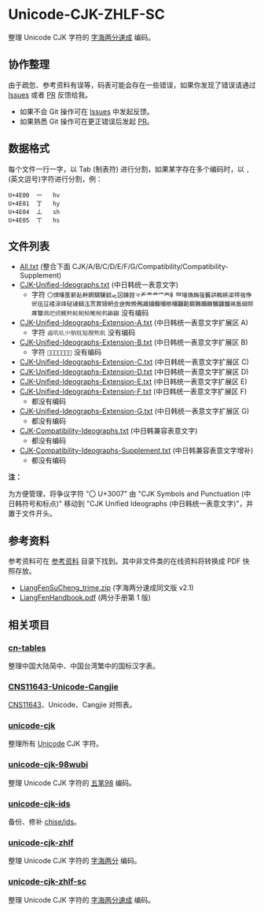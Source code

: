 # Unicode-CJK-ZHLF-SC

整理 Unicode CJK 字符的 [字海两分速成] 编码。

[字海两分速成]: http://cheonhyeong.com/Simplified/download.html

## 协作整理

由于疏忽、参考资料有误等，码表可能会存在一些错误，如果你发现了错误请通过
[Issues] 或者 [PR] 反馈给我。

+ 如果不会 Git 操作可在 [Issues] 中发起反馈。
+ 如果熟悉 Git 操作可在更正错误后发起 [PR]。

[Issues]: https://github.com/kitty-panics/unicode-cjk-zhlf-sc/issues
[PR]: https://github.com/kitty-panics/unicode-cjk-zhlf-sc/pulls

## 数据格式

每个文件一行一字，以 Tab (制表符) 进行分割，如果某字存在多个编码时，以
`,` (英文逗号)字符进行分割，例：

```Text
U+4E00	一	hv
U+4E01	丁	hy
U+4E04	丄	sh
U+4E05	丅	hs
```

## 文件列表

+ [All.txt] (整合下面 CJK/A/B/C/D/E/F/G/Compatibility/Compatibility-Supplement)
+ [CJK-Unified-Ideographs.txt] (中日韩统一表意文字)
    + 字符 `〇龦龧龨龩龪龫龬龭龮龯龰龱龲龳龴龵龶龷龸龹龺龻龼龽龾龿鿀鿁鿂鿃鿄鿅鿆鿇鿈鿉鿊鿋鿌鿍鿎鿏鿐鿑鿒鿓鿔鿕鿖鿗鿘鿙鿚鿛鿜鿝鿞鿟鿠鿡鿢鿣鿤鿥鿦鿧鿨鿩鿪鿫鿬鿭鿮鿯鿰鿱鿲鿳鿴鿵鿶鿷鿸鿹鿺鿻鿼` 没有编码
+ [CJK-Unified-Ideographs-Extension-A.txt] (中日韩统一表意文字扩展区 A)
    + 字符 `䶶䶷䶸䶹䶺䶻䶼䶽䶾䶿` 没有编码
+ [CJK-Unified-Ideographs-Extension-B.txt] (中日韩统一表意文字扩展区 B)
    + 字符 `𪛗𪛘𪛙𪛚𪛛𪛜𪛝` 没有编码
+ [CJK-Unified-Ideographs-Extension-C.txt] (中日韩统一表意文字扩展区 C)
+ [CJK-Unified-Ideographs-Extension-D.txt] (中日韩统一表意文字扩展区 D)
+ [CJK-Unified-Ideographs-Extension-E.txt] (中日韩统一表意文字扩展区 E)
+ [CJK-Unified-Ideographs-Extension-F.txt] (中日韩统一表意文字扩展区 F)
    + 都没有编码
+ [CJK-Unified-Ideographs-Extension-G.txt] (中日韩统一表意文字扩展区 G)
    + 都没有编码
+ [CJK-Compatibility-Ideographs.txt] (中日韩兼容表意文字)
    + 都没有编码
+ [CJK-Compatibility-Ideographs-Supplement.txt] (中日韩兼容表意文字增补)
    + 都没有编码

**注：**

为方便管理，将争议字符 "〇 U+3007" 由 "CJK Symbols and Punctuation (中日韩符号和标点)"
移动到 "CJK Unified Ideographs (中日韩统一表意文字)"，并置于文件开头。

[All.txt]: All.txt
[CJK-Unified-Ideographs.txt]: CJK-Unified-Ideographs.txt
[CJK-Unified-Ideographs-Extension-A.txt]: CJK-Unified-Ideographs-Extension-A.txt
[CJK-Unified-Ideographs-Extension-B.txt]: CJK-Unified-Ideographs-Extension-B.txt
[CJK-Unified-Ideographs-Extension-C.txt]: CJK-Unified-Ideographs-Extension-C.txt
[CJK-Unified-Ideographs-Extension-D.txt]: CJK-Unified-Ideographs-Extension-D.txt
[CJK-Unified-Ideographs-Extension-E.txt]: CJK-Unified-Ideographs-Extension-E.txt
[CJK-Unified-Ideographs-Extension-F.txt]: CJK-Unified-Ideographs-Extension-F.txt
[CJK-Unified-Ideographs-Extension-G.txt]: CJK-Unified-Ideographs-Extension-G.txt
[CJK-Compatibility-Ideographs.txt]: CJK-Compatibility-Ideographs.txt
[CJK-Compatibility-Ideographs-Supplement.txt]: CJK-Compatibility-Ideographs-Supplement.txt

## 参考资料

参考资料可在 [参考资料] 目录下找到。其中非文件类的在线资料将转换成 PDF 快照存放。

+ [LiangFenSuCheng_trime.zip] (字海两分速成同文版 v2.1)
+ [LiangFenHandbook.pdf] (两分手册第 1 版)

[参考资料]: 参考资料
[LiangFenSuCheng_trime.zip]: http://cheonhyeong.com/File/LiangFenSuCheng_trime.zip
[LiangFenHandbook.pdf]: http://cheonhyeong.com/File/LiangFenHandbook.pdf

## 相关项目

### [cn-tables]

整理中国大陆简中、中国台湾繁中的国标汉字表。

[cn-tables]: https://github.com/kitty-panics/cn-tables

### [CNS11643-Unicode-Cangjie]

[CNS11643]、Unicode、Cangjie 对照表。

[CNS11643-Unicode-Cangjie]: https://github.com/kitty-panics/CNS11643-Unicode-Cangjie
[CNS11643]: https://data.gov.tw/dataset/5961

### [unicode-cjk]

整理所有 [Unicode] CJK 字符。

[unicode-cjk]: https://github.com/kitty-panics/unicode-cjk
[Unicode]: https://www.unicode.org/Public/UNIDATA/Blocks.txt

### [unicode-cjk-98wubi]

整理 Unicode CJK 字符的 [五笔98] 编码。

[unicode-cjk-98wubi]: https://github.com/kitty-panics/unicode-cjk-98wubi
[五笔98]: http://98wb.ysepan.com

### [unicode-cjk-ids]

备份、修补 [chise/ids]。

[unicode-cjk-ids]: https://github.com/kitty-panics/unicode-cjk-ids
[chise/ids]: http://git.chise.org/git/chise/ids.git

### [unicode-cjk-zhlf]

整理 Unicode CJK 字符的 [字海两分] 编码。

[unicode-cjk-zhlf]: https://github.com/kitty-panics/unicode-cjk-zhlf
[字海两分]: http://cheonhyeong.com/Simplified/download.html

### [unicode-cjk-zhlf-sc]

整理 Unicode CJK 字符的 [字海两分速成] 编码。

[unicode-cjk-zhlf-sc]: https://github.com/kitty-panics/unicode-cjk-zhlf-sc
[字海两分速成]: http://cheonhyeong.com/Simplified/download.html
